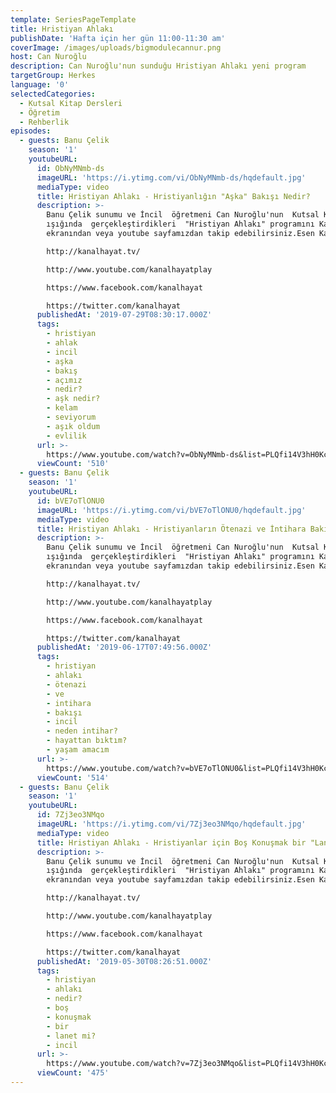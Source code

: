 ```yaml
---
template: SeriesPageTemplate
title: Hristiyan Ahlakı
publishDate: 'Hafta için her gün 11:00-11:30 am'
coverImage: /images/uploads/bigmodulecannur.png
host: Can Nuroğlu
description: Can Nuroğlu'nun sunduğu Hristiyan Ahlakı yeni program
targetGroup: Herkes
language: '0'
selectedCategories:
  - Kutsal Kitap Dersleri
  - Öğretim
  - Rehberlik
episodes:
  - guests: Banu Çelik
    season: '1'
    youtubeURL:
      id: ObNyMNmb-ds
      imageURL: 'https://i.ytimg.com/vi/ObNyMNmb-ds/hqdefault.jpg'
      mediaType: video
      title: Hristiyan Ahlakı - Hristiyanlığın "Aşka" Bakışı Nedir?
      description: >-
        Banu Çelik sunumu ve İncil  öğretmeni Can Nuroğlu'nun  Kutsal Kitap
        ışığında  gerçekleştirdikleri  "Hristiyan Ahlakı" programını Kanal Hayat
        ekranından veya youtube sayfamızdan takip edebilirsiniz.Esen Kalın.

        http://kanalhayat.tv/

        http://www.youtube.com/kanalhayatplay

        https://www.facebook.com/kanalhayat

        https://twitter.com/kanalhayat
      publishedAt: '2019-07-29T08:30:17.000Z'
      tags:
        - hristiyan
        - ahlak
        - incil
        - aşka
        - bakış
        - açımız
        - nedir?
        - aşk nedir?
        - kelam
        - seviyorum
        - aşık oldum
        - evlilik
      url: >-
        https://www.youtube.com/watch?v=ObNyMNmb-ds&list=PLQfi14V3hH0KcWHHuz9dinoQy3i-Rftjy
      viewCount: '510'
  - guests: Banu Çelik
    season: '1'
    youtubeURL:
      id: bVE7oTlONU0
      imageURL: 'https://i.ytimg.com/vi/bVE7oTlONU0/hqdefault.jpg'
      mediaType: video
      title: Hristiyan Ahlakı - Hristiyanların Ötenazi ve İntihara Bakışı
      description: >-
        Banu Çelik sunumu ve İncil  öğretmeni Can Nuroğlu'nun  Kutsal Kitap
        ışığında  gerçekleştirdikleri  "Hristiyan Ahlakı" programını Kanal Hayat
        ekranından veya youtube sayfamızdan takip edebilirsiniz.Esen Kalın.

        http://kanalhayat.tv/

        http://www.youtube.com/kanalhayatplay

        https://www.facebook.com/kanalhayat

        https://twitter.com/kanalhayat
      publishedAt: '2019-06-17T07:49:56.000Z'
      tags:
        - hristiyan
        - ahlakı
        - ötenazi
        - ve
        - intihara
        - bakışı
        - incil
        - neden intihar?
        - hayattan bıktım?
        - yaşam amacım
      url: >-
        https://www.youtube.com/watch?v=bVE7oTlONU0&list=PLQfi14V3hH0KcWHHuz9dinoQy3i-Rftjy&index=2
      viewCount: '514'
  - guests: Banu Çelik
    season: '1'
    youtubeURL:
      id: 7Zj3eo3NMqo
      imageURL: 'https://i.ytimg.com/vi/7Zj3eo3NMqo/hqdefault.jpg'
      mediaType: video
      title: Hristiyan Ahlakı - Hristiyanlar için Boş Konuşmak bir "Lanet" midir?
      description: >-
        Banu Çelik sunumu ve İncil  öğretmeni Can Nuroğlu'nun  Kutsal Kitap
        ışığında  gerçekleştirdikleri  "Hristiyan Ahlakı" programını Kanal Hayat
        ekranından veya youtube sayfamızdan takip edebilirsiniz.Esen Kalın.

        http://kanalhayat.tv/

        http://www.youtube.com/kanalhayatplay

        https://www.facebook.com/kanalhayat

        https://twitter.com/kanalhayat
      publishedAt: '2019-05-30T08:26:51.000Z'
      tags:
        - hristiyan
        - ahlakı
        - nedir?
        - boş
        - konuşmak
        - bir
        - lanet mi?
        - incil
      url: >-
        https://www.youtube.com/watch?v=7Zj3eo3NMqo&list=PLQfi14V3hH0KcWHHuz9dinoQy3i-Rftjy&index=3
      viewCount: '475'
---
```


